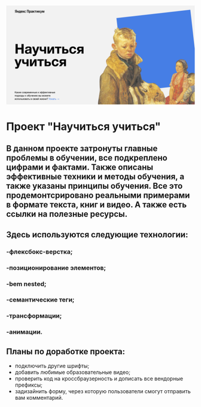 <div>
  <img src="./images/screenshot.png" alt="скриншот проекта">
</div>

# Проект "Научиться учиться"
## В данном проекте затронуты главные проблемы в обучении, все подкреплено цифрами и фактами. Также описаны эффективные техники и методы обучения, а также указаны принципы обучения. Все это продемонтсрировано реальными примерами в формате текста, книг и видео. А также есть ссылки на полезные ресурсы.
## Здесь используются следующие технологии:
### -флексбокс-верстка;
### -позиционирование элементов;
### -bem nested;
### -семантические теги;
### -трансформации;
### -анимации.
## Планы по доработке проекта:
- подключить другие шрифты;
- добавить любимые образовательные видео;
- проверить код на кроссбраузерность и дописать все вендорные префиксы;
- задизайнить форму, через которую пользователи смогут отправить вам комментарий.
